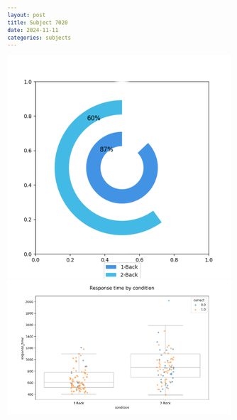 ```yaml
---
layout: post
title: Subject 7020
date: 2024-11-11
categories: subjects
---
```


![](data/7020/run-11/7020_accuracy_by_condition.png)
![](data/7020/run-11/7020_response_time_by_condition.png)
